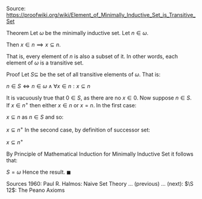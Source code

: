 # 

Source: https://proofwiki.org/wiki/Element_of_Minimally_Inductive_Set_is_Transitive_Set

Theorem
Let $\omega$ be the minimally inductive set.
Let $n \in \omega$.

Then $x \in n \implies x \subseteq n$.

That is, every element of $n$ is also a subset of it.
In other words, each element of $\omega$ is a transitive set.


Proof
Let $S \subseteq$ be the set of all transitive elements of $\omega$.
That is:

$n \in S \iff n \in \omega \land \forall x \in n: x \subseteq n$

It is vacuously true that $0 \in S$, as there are no $x \in 0$.
Now suppose $n \in S$.
If $x \in n^+$ then either $x \in n$ or $x = n$.
In the first case:

$x \subseteq n$ as $n \in S$
and so:

$x \subseteq n^+$
In the second case, by definition of successor set:

$x \subseteq n^+$

By Principle of Mathematical Induction for Minimally Inductive Set it follows that:

$S = \omega$
Hence the result.
$\blacksquare$


Sources
1960: Paul R. Halmos: Naive Set Theory ... (previous) ... (next): $\S 12$: The Peano Axioms





